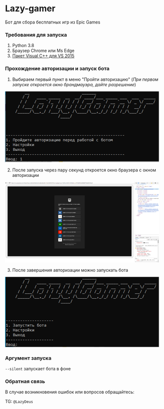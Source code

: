 # Lazy-gamer
Бот для сбора бесплатных игр из Epic Games

### Требования для запуска
1. Python 3.8
2. Браузер Chrome или Ms Edge
3. [Пакет Visual C++ для VS 2015](https://www.microsoft.com/ru-ru/download/details.aspx?OCID=AID2000142_aff_7806_1246483&id=48145&irclickid=_6vkw2iezs0kfqw9kkk0sohz31n2xseukgmfihawn00&irgwc=1&tduid=%28ir__6vkw2iezs0kfqw9kkk0sohz31n2xseukgmfihawn00%29%287806%29%281246483%29%28%28022fa7f4cea43c41d5e73a487f5e03c6%29%2881561%29%28686431%29%28at107577_a107739_m4_p104566_t3_cRU_s83ffec28-051d-40a8-9b3e-85725bd3eaca%29%28%29%29%28022fa7f4cea43c41d5e73a487f5e03c6%29&ranMID=24542&ranEAID=a1LgFw09t88&ranSiteID=a1LgFw09t88-9MO29lCG4V2aDfYfxsqntw&epi=a1LgFw09t88-9MO29lCG4V2aDfYfxsqntw&irgwc=1&OCID=AID2000142_aff_7593_1243925&tduid=%28ir__6vkw2iezs0kfqw9kkk0sohz31n2xprjps2fihaxy00%29%287593%29%281243925%29%28a1LgFw09t88-9MO29lCG4V2aDfYfxsqntw%29%28%29&irclickid=_6vkw2iezs0kfqw9kkk0sohz31n2xprjps2fihaxy00)

### Прохождение авторизации и запуск бота
1. Выбираем первый пункт в меню "Пройти авторизацию" (*При первом запуске откроется окно брандмауэра, дайте разрешение*)
<img src="screenshots/1.png"/>

2. После запуска через пару секунд откроется окно браузера с окном авторизации
<img src="screenshots/2.png"/>

3. После завершения авторизации можно запускать бота
<img src="screenshots/3.png"/>

### Аргумент запуска
`--silent`  запускает бота в фоне

### Обратная связь
В случае возникновения ошибок или вопросов обращайтесь:

TG: `@LazyDeus`
